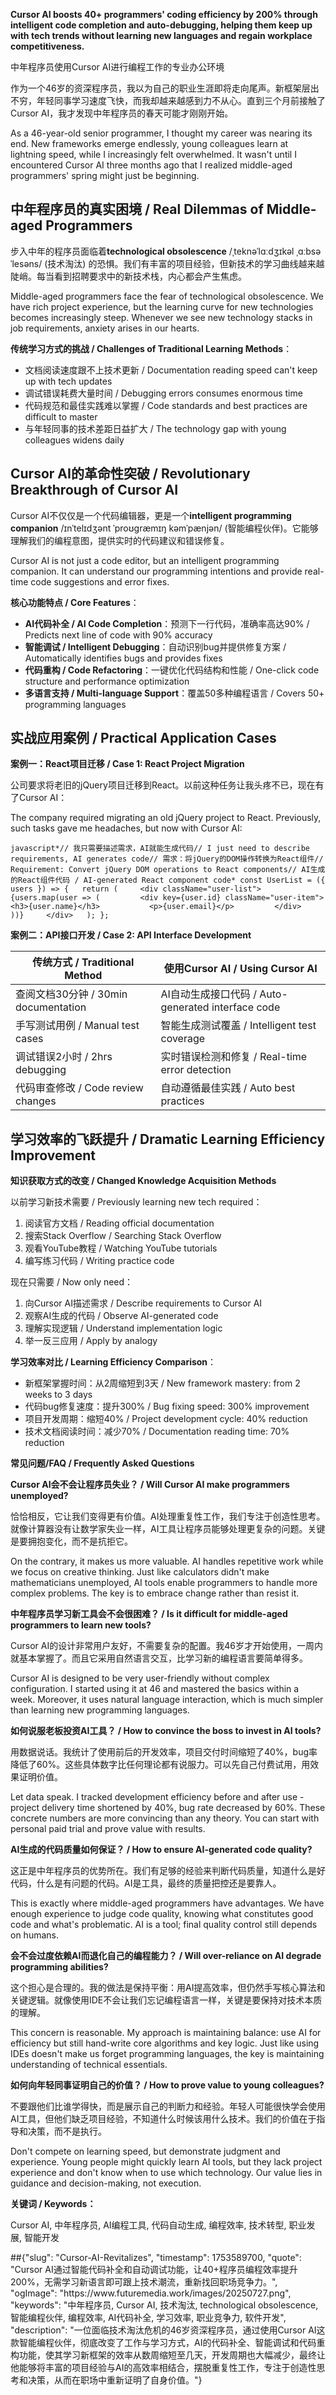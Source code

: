 <p><strong>Cursor AI boosts 40+ programmers' coding efficiency by 200% through intelligent code completion and auto-debugging, helping them keep up with tech trends without learning new languages and regain workplace competitiveness.</strong></p>
<p>中年程序员使用Cursor AI进行编程工作的专业办公环境</p>
<p>作为一个46岁的资深程序员，我以为自己的职业生涯即将走向尾声。新框架层出不穷，年轻同事学习速度飞快，而我却越来越感到力不从心。直到三个月前接触了Cursor AI，我才发现中年程序员的春天可能才刚刚开始。</p>
<p>As a 46-year-old senior programmer, I thought my career was nearing its end. New frameworks emerge endlessly, young colleagues learn at lightning speed, while I increasingly felt overwhelmed. It wasn't until I encountered Cursor AI three months ago that I realized middle-aged programmers' spring might just be beginning.</p>
<h2><strong>中年程序员的真实困境 / Real Dilemmas of Middle-aged Programmers</strong></h2>
<p>步入中年的程序员面临着<strong>technological obsolescence</strong> /ˌteknəˈlɑːdʒɪkəl ˌɑːbsəˈlesəns/ (技术淘汰) 的恐惧。我们有丰富的项目经验，但新技术的学习曲线越来越陡峭。每当看到招聘要求中的新技术栈，内心都会产生焦虑。</p>
<p>Middle-aged programmers face the fear of technological obsolescence. We have rich project experience, but the learning curve for new technologies becomes increasingly steep. Whenever we see new technology stacks in job requirements, anxiety arises in our hearts.</p>
<p><strong>传统学习方式的挑战 / Challenges of Traditional Learning Methods</strong>：</p>
<ul>
<li>文档阅读速度跟不上技术更新 / Documentation reading speed can't keep up with tech updates</li>
<li>调试错误耗费大量时间 / Debugging errors consumes enormous time</li>
<li>代码规范和最佳实践难以掌握 / Code standards and best practices are difficult to master</li>
<li>与年轻同事的技术差距日益扩大 / The technology gap with young colleagues widens daily</li>
</ul>
<h2><strong>Cursor AI的革命性突破 / Revolutionary Breakthrough of Cursor AI</strong></h2>
<p>Cursor AI不仅仅是一个代码编辑器，更是一个<strong>intelligent programming companion</strong> /ɪnˈtelɪdʒənt ˈproʊɡræmɪŋ kəmˈpænjən/ (智能编程伙伴)。它能够理解我们的编程意图，提供实时的代码建议和错误修复。</p>
<p>Cursor AI is not just a code editor, but an intelligent programming companion. It can understand our programming intentions and provide real-time code suggestions and error fixes.</p>
<p><strong>核心功能特点 / Core Features</strong>：</p>
<ul>
<li><strong>AI代码补全 / AI Code Completion</strong>：预测下一行代码，准确率高达90% / Predicts next line of code with 90% accuracy</li>
<li><strong>智能调试 / Intelligent Debugging</strong>：自动识别bug并提供修复方案 / Automatically identifies bugs and provides fixes</li>
<li><strong>代码重构 / Code Refactoring</strong>：一键优化代码结构和性能 / One-click code structure and performance optimization</li>
<li><strong>多语言支持 / Multi-language Support</strong>：覆盖50多种编程语言 / Covers 50+ programming languages</li>
</ul>
<h2><strong>实战应用案例 / Practical Application Cases</strong></h2>
<p><strong>案例一：React项目迁移 / Case 1: React Project Migration</strong></p>
<p>公司要求将老旧的jQuery项目迁移到React。以前这种任务让我头疼不已，现在有了Cursor AI：</p>
<p>The company required migrating an old jQuery project to React. Previously, such tasks gave me headaches, but now with Cursor AI:</p>
<p><code>javascript*// 我只需要描述需求，AI就能生成代码// I just need to describe requirements, AI generates code// 需求：将jQuery的DOM操作转换为React组件// Requirement: Convert jQuery DOM operations to React components// AI生成的React组件代码 / AI-generated React component code* const UserList = ({ users }) =&gt; {   return (     &lt;div className=&quot;user-list&quot;&gt;       {users.map(user =&gt; (         &lt;div key={user.id} className=&quot;user-item&quot;&gt;           &lt;h3&gt;{user.name}&lt;/h3&gt;           &lt;p&gt;{user.email}&lt;/p&gt;         &lt;/div&gt;       ))}     &lt;/div&gt;   ); };</code></p>
<p><strong>案例二：API接口开发 / Case 2: API Interface Development</strong></p>

传统方式 / Traditional Method | 使用Cursor AI / Using Cursor AI
-- | --
查阅文档30分钟 / 30min documentation | AI自动生成接口代码 / Auto-generated interface code
手写测试用例 / Manual test cases | 智能生成测试覆盖 / Intelligent test coverage
调试错误2小时 / 2hrs debugging | 实时错误检测和修复 / Real-time error detection
代码审查修改 / Code review changes | 自动遵循最佳实践 / Auto best practices


<h2><strong>学习效率的飞跃提升 / Dramatic Learning Efficiency Improvement</strong></h2>
<p><strong>知识获取方式的改变 / Changed Knowledge Acquisition Methods</strong></p>
<p>以前学习新技术需要 / Previously learning new tech required：</p>
<ol>
<li>阅读官方文档 / Reading official documentation</li>
<li>搜索Stack Overflow / Searching Stack Overflow</li>
<li>观看YouTube教程 / Watching YouTube tutorials</li>
<li>编写练习代码 / Writing practice code</li>
</ol>
<p>现在只需要 / Now only need：</p>
<ol>
<li>向Cursor AI描述需求 / Describe requirements to Cursor AI</li>
<li>观察AI生成的代码 / Observe AI-generated code</li>
<li>理解实现逻辑 / Understand implementation logic</li>
<li>举一反三应用 / Apply by analogy</li>
</ol>
<p><strong>学习效率对比 / Learning Efficiency Comparison</strong>：</p>
<ul>
<li>新框架掌握时间：从2周缩短到3天 / New framework mastery: from 2 weeks to 3 days</li>
<li>代码bug修复速度：提升300% / Bug fixing speed: 300% improvement</li>
<li>项目开发周期：缩短40% / Project development cycle: 40% reduction</li>
<li>技术文档阅读时间：减少70% / Documentation reading time: 70% reduction</li>
</ul>
<p><strong>常见问题/FAQ / Frequently Asked Questions</strong></p>
<p><strong>Cursor AI会不会让程序员失业？ / Will Cursor AI make programmers unemployed?</strong></p>
<p>恰恰相反，它让我们变得更有价值。AI处理重复性工作，我们专注于创造性思考。就像计算器没有让数学家失业一样，AI工具让程序员能够处理更复杂的问题。关键是要拥抱变化，而不是抗拒它。</p>
<p>On the contrary, it makes us more valuable. AI handles repetitive work while we focus on creative thinking. Just like calculators didn't make mathematicians unemployed, AI tools enable programmers to handle more complex problems. The key is to embrace change rather than resist it.</p>
<p><strong>中年程序员学习新工具会不会很困难？ / Is it difficult for middle-aged programmers to learn new tools?</strong></p>
<p>Cursor AI的设计非常用户友好，不需要复杂的配置。我46岁才开始使用，一周内就基本掌握了。而且它采用自然语言交互，比学习新的编程语言要简单得多。</p>
<p>Cursor AI is designed to be very user-friendly without complex configuration. I started using it at 46 and mastered the basics within a week. Moreover, it uses natural language interaction, which is much simpler than learning new programming languages.</p>
<p><strong>如何说服老板投资AI工具？ / How to convince the boss to invest in AI tools?</strong></p>
<p>用数据说话。我统计了使用前后的开发效率，项目交付时间缩短了40%，bug率降低了60%。这些具体数字比任何理论都有说服力。可以先自己付费试用，用效果证明价值。</p>
<p>Let data speak. I tracked development efficiency before and after use - project delivery time shortened by 40%, bug rate decreased by 60%. These concrete numbers are more convincing than any theory. You can start with personal paid trial and prove value with results.</p>
<p><strong>AI生成的代码质量如何保证？ / How to ensure AI-generated code quality?</strong></p>
<p>这正是中年程序员的优势所在。我们有足够的经验来判断代码质量，知道什么是好代码，什么是有问题的代码。AI是工具，最终的质量把控还是要靠人。</p>
<p>This is exactly where middle-aged programmers have advantages. We have enough experience to judge code quality, knowing what constitutes good code and what's problematic. AI is a tool; final quality control still depends on humans.</p>
<p><strong>会不会过度依赖AI而退化自己的编程能力？ / Will over-reliance on AI degrade programming abilities?</strong></p>
<p>这个担心是合理的。我的做法是保持平衡：用AI提高效率，但仍然手写核心算法和关键逻辑。就像使用IDE不会让我们忘记编程语言一样，关键是要保持对技术本质的理解。</p>
<p>This concern is reasonable. My approach is maintaining balance: use AI for efficiency but still hand-write core algorithms and key logic. Just like using IDEs doesn't make us forget programming languages, the key is maintaining understanding of technical essentials.</p>
<p><strong>如何向年轻同事证明自己的价值？ / How to prove value to young colleagues?</strong></p>
<p>不要跟他们比谁学得快，而是展示自己的判断力和经验。年轻人可能很快学会使用AI工具，但他们缺乏项目经验，不知道什么时候该用什么技术。我们的价值在于指导和决策，而不是执行。</p>
<p>Don't compete on learning speed, but demonstrate judgment and experience. Young people might quickly learn AI tools, but they lack project experience and don't know when to use which technology. Our value lies in guidance and decision-making, not execution.</p>
<p><strong>关键词 / Keywords：</strong></p>
<p>Cursor AI, 中年程序员, AI编程工具, 代码自动生成, 编程效率, 技术转型, 职业发展, 智能开发</p>
<!-- notionvc: dcc69ab8-89ae-47bd-aeb0-cb8965611e2e -->
##{"slug": "Cursor-AI-Revitalizes", "timestamp": 1753589700, "quote": "Cursor AI通过智能代码补全和自动调试功能，让40+程序员编程效率提升200%，无需学习新语言即可跟上技术潮流，重新找回职场竞争力。", "ogImage": "https://www.futuremedia.work/images/20250727.png", "keywords": "中年程序员, Cursor AI, 技术淘汰, technological obsolescence, 智能编程伙伴, 编程效率, AI代码补全, 学习效率, 职业竞争力, 软件开发", "description": "一位面临技术淘汰危机的46岁资深程序员，通过使用Cursor AI这款智能编程伙伴，彻底改变了工作与学习方式，AI的代码补全、智能调试和代码重构功能，使其学习新框架的效率从数周缩短至几天，开发周期也大幅减少，最终让他能够将丰富的项目经验与AI的高效率相结合，摆脱重复性工作，专注于创造性思考和决策，从而在职场中重新证明了自身价值。"}
